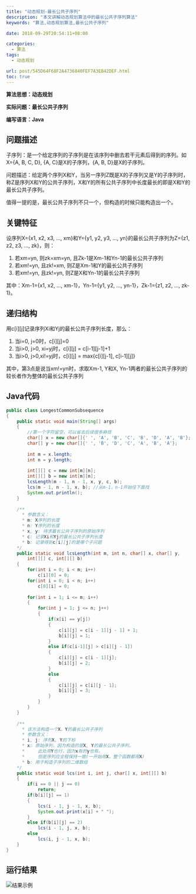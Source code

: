 ```yaml
---
title: "动态规划-最长公共子序列"
description: "本文讲解动态规划算法中的最长公共子序列算法"
keywords: "算法,动态规划算法,最长公共子序列"

date: 2018-09-29T20:54:11+08:00

categories:
  - 算法
tags:
  - 动态规划

url: post/545D64F68F2A4736840FEF7A3EB42DEF.html
toc: true
---
```


**算法思想：动态规划**

**实际问题：最长公共子序列**

**编写语言：Java**

<!--More-->

## 问题描述

子序列：是一个给定序列的子序列是在该序列中删去若干元素后得到的序列。如X={A, B, C, D}, {A, C}是X的子序列，{A, B, D}是X的子序列。

问题描述：给定两个序列X和Y，当另一序列Z既是X的子序列又是Y的子序列时，称Z是序列X和Y的公共子序列，X和Y的所有公共子序列中长度最长的即是X和Y的最长公共子序列。

值得一提的是，最长公共子序列不只一个，但构造的时候只能构造出一个。

## 关键特征

设序列X={x1, x2, x3, ..., xm}和Y={y1, y2, y3, ..., yn}的最长公共子序列为Z={z1, z2, z3, ..., zk}，则：
1. 若xm=yn, 则zk=xm=yn, 且Zk-1是Xm-1和Yn-1的最长公共子序列
2. 若xm!=yn, 且zk!=xm, 则Z是Xm-1和Y的最长公共子序列
3. 若xm!=yn, 且zk!=yn, 则Z是X和Yn-1的最长公共子序列

其中：Xm-1={x1, x2, ..., xm-1}，Yn-1={y1, y2, ..., yn-1}，Zk-1={z1, z2, ..., zk-1}。

## 递归结构

用c[i][j]记录序列Xi和Yj的最长公共子序列长度，那么：
1. 当i=0, j=0时，c[i][j]=0
2. 当i>0, j>0, xi=yj时，c[i][j] = c[i-1][j-1]+1
3. 当i>0, j>0,xi!=yj时，c[i][j] = max{c[i][j-1], c[i-1][j]}

其中，第3点是说当xm!=yn时，求取Xm-1, Y和X, Yn-1两者的最长公共子序列的较长者作为整体的最长公共子序列

## Java代码

```Java
public class LongestCommonSubsequence
{
    public static void main(String[] args)
    {
        //第一个字符留空，可以省去后续很多麻烦
        char[] x = new char[]{' ', 'A', 'B', 'C', 'B', 'D', 'A', 'B'};
        char[] y = new char[]{' ', 'B', 'D', 'C', 'A', 'B', 'A'};
        
        int m = x.length;
        int n = y.length;
        
        int[][] c = new int[m][n];
        int[][] b = new int[m][n];
        lcsLength(m - 1, n - 1, x, y, c, b);
        lcs(m - 1, n - 1, x, b); //从m-1，n-1开始往下面找
        System.out.println();
    }
    
    /**
      * 参数含义：
      * m: X序列的长度
      * n: Y序列的长度
      * x, y: 待求最长公共子序列的原始序列
      * c: 记录Xi和Yj的最长公共子序列长度
      * b: 记录得到c[i][j]的是哪个子问题
    */
    public static void lcsLength(int m, int n, char[] x, char[] y, 
        int[][] c, int[][] b)
    {
        for(int i = 0; i < m; i++)
            c[i][0] = 0;
        for(int i = 0; i < n; i++)
            c[0][i] = 0;
        
        for(int i = 1; i <= m; i++)
        {
            for(int j = 1; j <= n; j++)
            {
                if(x[i] == y[j])
                {
                    c[i][j] = c[i - 1][j - 1] + 1;
                    b[i][j] = 1;
                }
                else if(c[i-1][j] > c[i][j - 1])
                {
                    c[i][j] = c[i - 1][j];
                    b[i][j] = 2;
                }
                else
                {
                    c[i][j] = c[i][j - 1];
                    b[i][j] = 3;
                }
            }
        }
    }
    
    /**
      * 该方法构造一个X，Y的最长公共子序列
      * 参数含义：
      * i, j: 序列X, Y的下标
      * x: 原始序列，因为构造的是X, Y的最长公共子序列。
      *     此处用Y也行，因为x有的y也有。
      *     但是序列应全程保持一致(一开始用X，整个函数都用X)
      * b: 用于构造子序列的二维数组
    */
    public static void lcs(int i, int j, char[] x, int[][] b)
    {
        if(i == 0 || j == 0)
            return;
        if(b[i][j] == 1)
        {
            lcs(i - 1, j - 1, x, b);
            System.out.print(x[i] + " ");
        }
        else if(b[i][j] == 2)
            lcs(i - 1, j, x, b);
        else
            lcs(i, j - 1, x, b);
    }
}
```

## 运行结果

![结果示例](/imgs/动态规划-最长公共子序列.webp)